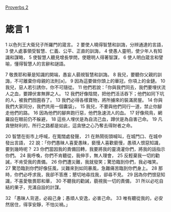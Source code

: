 [Proverbs 2](/Bible/Proverbs2.html)
# 箴言 1

1 以色列王大衛兒子所羅門的箴言。 2 要使人曉得智慧和訓誨，分辨通達的言語， 3 使人處事領受智慧、仁義、公平、正直的訓誨， 4 使愚人靈明，使少年人有知識和謀略， 5 使智慧人聽見增長學問，使聰明人得著智謀， 6 使人明白箴言和譬喻，懂得智慧人的言辭和謎語。

7 敬畏耶和華是知識的開端，愚妄人藐視智慧和訓誨。 8 我兒，要聽你父親的訓誨，不可離棄你母親的法則[a]， 9 因為這要做你頭上的華冠，你項上的金鏈。 10 我兒，惡人若引誘你，你不可隨從。 11 他們若說：「你與我們同去，我們要埋伏流人之血，要蹲伏害無罪之人。 12 我們好像陰間，把他們活活吞下；他們如同下坑的人，被我們囫圇吞了。 13 我們必得各樣寶物，將所擄來的裝滿房屋。 14 你與我們大家同分，我們共用一個囊袋」， 15 我兒，不要與他們同行一道，禁止你腳走他們的路。 16 因為他們的腳奔跑行惡，他們急速流人的血。 17 好像飛鳥，網羅設在眼前仍不躲避， 18 這些人埋伏是為自流己血，蹲伏是為自害己命。 19 凡貪戀財利的，所行之路都是如此，這貪戀之心乃奪去得財者之命。

20 智慧在街市上呼喊，在寬闊處發聲， 21 在熱鬧街頭喊叫，在城門口、在城中發出言語， 22 說：「你們愚昧人喜愛愚昧，褻慢人喜歡褻慢，愚頑人恨惡知識，要到幾時呢？ 23 你們當因我的責備回轉，我要將我的靈澆灌你們，將我的話指示你們。 24 我呼喚，你們不肯聽從，我伸手，無人理會， 25 反輕棄我一切的勸誡，不肯受我的責備。 26 你們遭災難，我就發笑；驚恐臨到你們，我必嗤笑。 27 驚恐臨到你們好像狂風，災難來到如同暴風，急難痛苦臨到你們身上。 28 那時，你們必呼求我，我卻不答應；懇切地尋找我，卻尋不見。 29 因為你們恨惡知識，不喜愛敬畏耶和華， 30 不聽我的勸誡，藐視我一切的責備， 31 所以必吃自結的果子，充滿自設的計謀。

32 「愚昧人背道，必殺己身；愚頑人安逸，必害己命。 33 唯有聽從我的，必安然居住，得享安靜，不怕災禍。」
